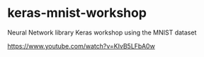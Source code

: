 # keras-mnist-workshop
Neural Network library Keras workshop using the MNIST dataset

https://www.youtube.com/watch?v=KIvB5LFbA0w
